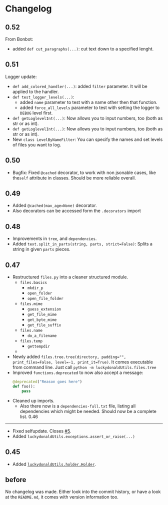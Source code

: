 Changelog
=========
0.52
----
From Bonbot:
- added `def cut_paragraphs(...)`: cut text down to a specified lenght. 

0.51
----
Logger update:
- `def add_colored_handler(...)`: added `filter` parameter. It will be applied to the handler.
- `def test_logger_levels(...)`: 
    - added `name` parameter to test with a name other then that function.
    - added `force_all_levels` parameter to test with setting the logger to `DEBUG` level first.
- `def getLoglevelInt(...)`: Now allows you to input numbers, too (both as str or as int).
- `def getLoglevelInt(...)`: Now allows you to input numbers, too (both as str or as int).
- New `class LevelByNameFilter`: You can specify the names and set levels of files you want to log.

0.50
----
- Bugfix: Fixed `@cached` decorator, to work with non jsonable cases, like the`self` attribute in classes. Should be more reliable overall.
 
0.49
----
- Added `@cached(max_age=None)` decorator.
- Also decorators can be accessed form the `.decorators` import

0.48
----
- Improvements in `tree`, and `dependencies`.
- Added `text.split_in_parts(string, parts, strict=False)`: Splits a string in given `parts` pieces.

0.47
----
- Restructured `files.py` into a cleaner structured module.
    - `files.basics`
        - `mkdir_p`
        - `open_folder`
        - `open_file_folder`
    - `files.mime`
        - `guess_extension`
        - `get_file_mime`
        - `get_byte_mime`
        - `get_file_suffix`
    - `files.name`
        - `do_a_filename`
    - `files.temp`
        - `gettempdir`
    - 
- Newly added `files.tree.tree(directory, padding="", print_files=False, level=-1, print_it=True)`. 
    It comes executable from command line. Just call `python -m luckydonaldUtils.files.tree` 
- Improved `functions.deprecated` to now also accept a message:
    ```python
    @deprecated("Reason goes here")
    def foo():
        pass
    ```
- Cleaned up imports.
    - Also there now is a `dependencies-full.txt` file, listing all dependencies which might be needed.
        Should now be a complete list.
0.46
----
- Fixed selfupdate. Closes [#5](https://github.com/luckydonald/luckydonald-utils/issues/5).
- Added `luckydonaldUtils.exceptions.assert_or_raise(...)`


0.45
----

- Added [`luckydonaldUtils.holder.Holder`](README.md#holder).

before
------
No changelog was made.
Either look into the commit history, or have a look at the `README.md`, it comes with version information too.

